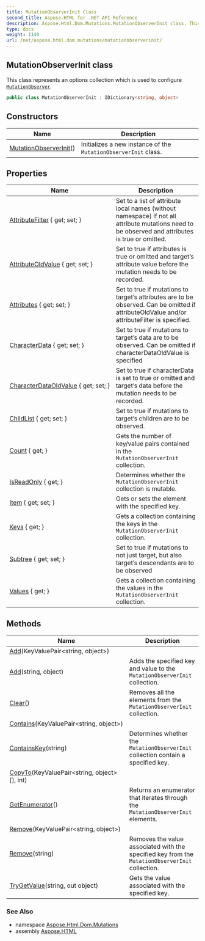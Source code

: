 ```yaml
---
title: MutationObserverInit Class
second_title: Aspose.HTML for .NET API Reference
description: Aspose.Html.Dom.Mutations.MutationObserverInit class. This class represents an options collection which is used to configure MutationObserver
type: docs
weight: 1140
url: /net/aspose.html.dom.mutations/mutationobserverinit/
---
```

## MutationObserverInit class

This class represents an options collection which is used to configure [`MutationObserver`](../mutationobserver/).

```csharp
public class MutationObserverInit : IDictionary<string, object>
```

## Constructors

| Name | Description |
| --- | --- |
| [MutationObserverInit](mutationobserverinit/)() | Initializes a new instance of the `MutationObserverInit` class. |

## Properties

| Name | Description |
| --- | --- |
| [AttributeFilter](../../aspose.html.dom.mutations/mutationobserverinit/attributefilter/) { get; set; } | Set to a list of attribute local names (without namespace) if not all attribute mutations need to be observed and attributes is true or omitted. |
| [AttributeOldValue](../../aspose.html.dom.mutations/mutationobserverinit/attributeoldvalue/) { get; set; } | Set to true if attributes is true or omitted and target’s attribute value before the mutation needs to be recorded. |
| [Attributes](../../aspose.html.dom.mutations/mutationobserverinit/attributes/) { get; set; } | Set to true if mutations to target’s attributes are to be observed. Can be omitted if attributeOldValue and/or attributeFilter is specified. |
| [CharacterData](../../aspose.html.dom.mutations/mutationobserverinit/characterdata/) { get; set; } | Set to true if mutations to target’s data are to be observed. Can be omitted if characterDataOldValue is specified |
| [CharacterDataOldValue](../../aspose.html.dom.mutations/mutationobserverinit/characterdataoldvalue/) { get; set; } | Set to true if characterData is set to true or omitted and target’s data before the mutation needs to be recorded. |
| [ChildList](../../aspose.html.dom.mutations/mutationobserverinit/childlist/) { get; set; } | Set to true if mutations to target’s children are to be observed. |
| [Count](../../aspose.html.dom.mutations/mutationobserverinit/count/) { get; } | Gets the number of key/value pairs contained in the `MutationObserverInit` collection. |
| [IsReadOnly](../../aspose.html.dom.mutations/mutationobserverinit/isreadonly/) { get; } | Determines whether the `MutationObserverInit` collection is mutable. |
| [Item](../../aspose.html.dom.mutations/mutationobserverinit/item/) { get; set; } | Gets or sets the element with the specified key. |
| [Keys](../../aspose.html.dom.mutations/mutationobserverinit/keys/) { get; } | Gets a collection containing the keys in the `MutationObserverInit` collection. |
| [Subtree](../../aspose.html.dom.mutations/mutationobserverinit/subtree/) { get; set; } | Set to true if mutations to not just target, but also target’s descendants are to be observed |
| [Values](../../aspose.html.dom.mutations/mutationobserverinit/values/) { get; } | Gets a collection containing the values in the `MutationObserverInit` collection. |

## Methods

| Name | Description |
| --- | --- |
| [Add](../../aspose.html.dom.mutations/mutationobserverinit/add/#add)(KeyValuePair&lt;string, object&gt;) |  |
| [Add](../../aspose.html.dom.mutations/mutationobserverinit/add/#add_1)(string, object) | Adds the specified key and value to the `MutationObserverInit` collection. |
| [Clear](../../aspose.html.dom.mutations/mutationobserverinit/clear/)() | Removes all the elements from the `MutationObserverInit` collection. |
| [Contains](../../aspose.html.dom.mutations/mutationobserverinit/contains/)(KeyValuePair&lt;string, object&gt;) |  |
| [ContainsKey](../../aspose.html.dom.mutations/mutationobserverinit/containskey/)(string) | Determines whether the `MutationObserverInit` collection contain a specified key. |
| [CopyTo](../../aspose.html.dom.mutations/mutationobserverinit/copyto/)(KeyValuePair&lt;string, object&gt;[], int) |  |
| [GetEnumerator](../../aspose.html.dom.mutations/mutationobserverinit/getenumerator/)() | Returns an enumerator that iterates through the `MutationObserverInit` elements. |
| [Remove](../../aspose.html.dom.mutations/mutationobserverinit/remove/#remove)(KeyValuePair&lt;string, object&gt;) |  |
| [Remove](../../aspose.html.dom.mutations/mutationobserverinit/remove/#remove_1)(string) | Removes the value associated with the specified key from the `MutationObserverInit` collection. |
| [TryGetValue](../../aspose.html.dom.mutations/mutationobserverinit/trygetvalue/)(string, out object) | Gets the value associated with the specified key. |

### See Also

* namespace [Aspose.Html.Dom.Mutations](../../aspose.html.dom.mutations/)
* assembly [Aspose.HTML](../../)
